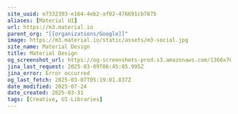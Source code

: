 ```yaml
---
site_uuid: e7332303-e164-4eb2-af02-476691cb7875
aliases: [Material UI]
url: https://m3.material.io
parent_org: "[[organizations/Google]]"
image: https://m3.material.io/static/assets/m3-social.jpg
site_name: Material Design
title: Material Design
og_screenshot_url: https://og-screenshots-prod.s3.amazonaws.com/1366x768/80/false/56f060d26c0d011a63735a0d1e9c3359dac35ad71d2f7b52a923ef3feec3055a.jpeg
jina_last_request: 2025-03-09T06:45:05.995Z
jina_error: Error occurred
og_last_fetch: 2025-03-07T05:19:01.837Z
date_modified: 2025-07-24
date_created: 2025-03-31
tags: [Creative, UI-Libraries]
---
```













